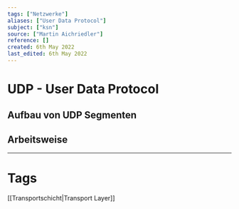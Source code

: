 ```yaml
---
tags: ["Netzwerke"]
aliases: ["User Data Protocol"]
subject: ["ksn"]
source: ["Martin Aichriedler"]
reference: []
created: 6th May 2022
last_edited: 6th May 2022
---
```


# UDP - User Data Protocol
## Aufbau von UDP Segmenten
## Arbeitsweise

---
# Tags
[[Transportschicht|Transport Layer]]